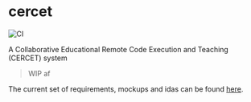 # cercet
![CI](https://github.com/Paul2708/cercet/workflows/CI/badge.svg)

A Collaborative Educational Remote Code Execution and Teaching (CERCET) system

> WIP af

The current set of requirements, mockups and idas can be found [here](documentation/requirements.md).
